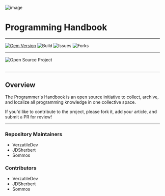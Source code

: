 ![image](https://github.com/JDSherbert/Programming_HandBook/assets/43964243/6155d0a6-0b0f-4054-b2b5-116edc8163f5)

# Programming Handbook

-----------------------------------------------------------------------

[![Gem Version](https://badge.fury.io/rb/beautiful-jekyll-theme.svg)](https://badge.fury.io/rb/beautiful-jekyll-theme)
![Build](https://github.com/VerzatileDevOrg/Programming_HandBook/.github/workflows/ci.yml/badge.svg)
![Issues](https://img.shields.io/github/issues/VerzatileDevOrg/Programming_HandBook)
![Forks](https://img.shields.io/github/forks/VerzatileDevOrg/Programming_HandBook)

-----------------------------------------------------------------------

<a href=""> 
  <img align="left" alt="Open Source Project" src="https://img.shields.io/badge/Open%20Source%20Project-black?style=for-the-badge&logo=none&logoColor=white&color=black&labelColor=black"> </a>
  
<br></br>

-----------------------------------------------------------------------

## Overview

The Programmer's Handbook is an open source initiative to collect, archive, and localize all programming knowledge in one collective space.

If you'd like to contribute to the project, please fork it, add your article, and submit a PR for review!

-----------------------------------------------------------------------

### Repository Maintainers
- VerzatileDev
- JDSherbert
- Sommos

### Contributors
- VerzatileDev
- JDSherbert
- Sommos
